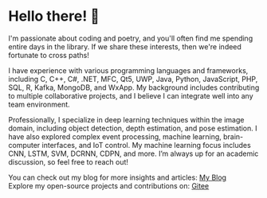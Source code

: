 # Hello there! 👋

I'm passionate about coding and poetry, and you'll often find me spending entire days in the library. If we share these interests, then we're indeed fortunate to cross paths!

I have experience with various programming languages and frameworks, including C, C++, C#, .NET, MFC, Qt5, UWP, Java, Python, JavaScript, PHP, SQL, R, Kafka, MongoDB, and WxApp. My background includes contributing to multiple collaborative projects, and I believe I can integrate well into any team environment.

Professionally, I specialize in deep learning techniques within the image domain, including object detection, depth estimation, and pose estimation. I have also explored complex event processing, machine learning, brain-computer interfaces, and IoT control. My machine learning focus includes CNN, LSTM, SVM, DCRNN, CDPN, and more. I’m always up for an academic discussion, so feel free to reach out!

You can check out my blog for more insights and articles: [My Blog](https://www.cnblogs.com/rsmx)  
Explore my open-source projects and contributions on: [Gitee](https://gitee.com/JiaYunSong)
